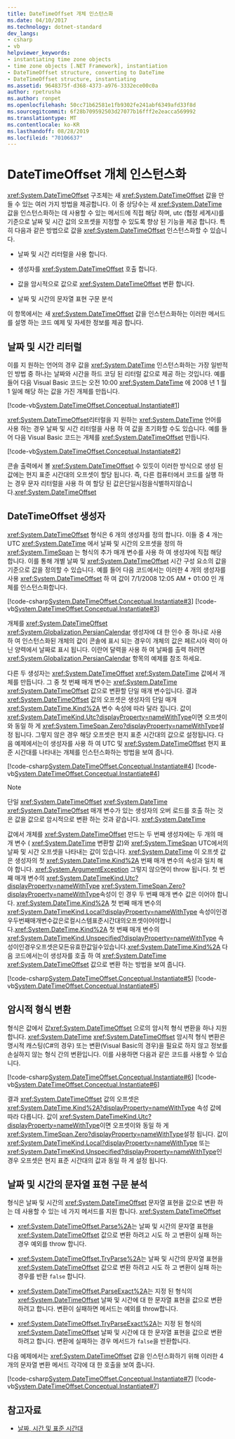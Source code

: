 ```yaml
---
title: DateTimeOffset 개체 인스턴스화
ms.date: 04/10/2017
ms.technology: dotnet-standard
dev_langs:
- csharp
- vb
helpviewer_keywords:
- instantiating time zone objects
- time zone objects [.NET Framework], instantiation
- DateTimeOffset structure, converting to DateTime
- DateTimeOffset structure, instantiating
ms.assetid: 9648375f-d368-4373-a976-3332ece00c0a
author: rpetrusha
ms.author: ronpet
ms.openlocfilehash: 50cc71b62581e1fb9302fe241abf6349afd33f8d
ms.sourcegitcommit: 6f28b709592503d27077b16fff2e2eacca569992
ms.translationtype: MT
ms.contentlocale: ko-KR
ms.lasthandoff: 08/28/2019
ms.locfileid: "70106637"
---
```

# <a name="instantiating-a-datetimeoffset-object"></a>DateTimeOffset 개체 인스턴스화

<xref:System.DateTimeOffset> 구조체는 새 <xref:System.DateTimeOffset> 값을 만들 수 있는 여러 가지 방법을 제공합니다. 이 중 상당수는 새 <xref:System.DateTime> 값을 인스턴스화하는 데 사용할 수 있는 메서드에 직접 해당 하며, utc (협정 세계시)를 기준으로 날짜 및 시간 값의 오프셋을 지정할 수 있도록 향상 된 기능을 제공 합니다. 특히 다음과 같은 방법으로 값을 <xref:System.DateTimeOffset> 인스턴스화할 수 있습니다.

- 날짜 및 시간 리터럴을 사용 합니다.

- 생성자를 <xref:System.DateTimeOffset> 호출 합니다.

- 값을 암시적으로 값으로 <xref:System.DateTimeOffset> 변환 합니다.

- 날짜 및 시간의 문자열 표현 구문 분석

이 항목에서는 새 <xref:System.DateTimeOffset> 값을 인스턴스화하는 이러한 메서드를 설명 하는 코드 예제 및 자세한 정보를 제공 합니다.

## <a name="date-and-time-literals"></a>날짜 및 시간 리터럴

이를 지 원하는 언어의 경우 값을 <xref:System.DateTime> 인스턴스화하는 가장 일반적인 방법 중 하나는 날짜와 시간을 하드 코딩 된 리터럴 값으로 제공 하는 것입니다. 예를 들어 다음 Visual Basic 코드는 오전 10:00 <xref:System.DateTime> 에 2008 년 1 월 1 일에 해당 하는 값을 가진 개체를 만듭니다.

[!code-vb[System.DateTimeOffset.Conceptual.Instantiate#1](../../../samples/snippets/visualbasic/VS_Snippets_CLR_System/system.DateTimeOffset.Conceptual.Instantiate/vb/Instantiate.vb#1)]

<xref:System.DateTimeOffset>리터럴을 지 원하는 <xref:System.DateTime> 언어를 사용 하는 경우 날짜 및 시간 리터럴을 사용 하 여 값을 초기화할 수도 있습니다. 예를 들어 다음 Visual Basic 코드는 개체를 <xref:System.DateTimeOffset> 만듭니다.

[!code-vb[System.DateTimeOffset.Conceptual.Instantiate#2](../../../samples/snippets/visualbasic/VS_Snippets_CLR_System/system.DateTimeOffset.Conceptual.Instantiate/vb/Instantiate.vb#2)]

콘솔 출력에서 볼 <xref:System.DateTimeOffset> 수 있듯이 이러한 방식으로 생성 된 값에는 현지 표준 시간대의 오프셋이 할당 됩니다. 즉, 다른 컴퓨터에서 코드를 실행 하는 경우 문자 리터럴을 사용 하 여 할당 된 값은단일시점을식별하지않습니다.<xref:System.DateTimeOffset>

## <a name="datetimeoffset-constructors"></a>DateTimeOffset 생성자

<xref:System.DateTimeOffset> 형식은 6 개의 생성자를 정의 합니다. 이들 중 4 개는 UTC <xref:System.DateTime> 에서 날짜 및 시간의 오프셋을 정의 하 <xref:System.TimeSpan> 는 형식의 추가 매개 변수를 사용 하 여 생성자에 직접 해당 합니다. 이를 통해 개별 날짜 및 <xref:System.DateTimeOffset> 시간 구성 요소의 값을 기준으로 값을 정의할 수 있습니다. 예를 들어 다음 코드에서는 이러한 4 개의 생성자를 사용 <xref:System.DateTimeOffset> 하 여 값이 7/1/2008 12:05 AM + 01:00 인 개체를 인스턴스화합니다.

[!code-csharp[System.DateTimeOffset.Conceptual.Instantiate#3](../../../samples/snippets/csharp/VS_Snippets_CLR_System/system.DateTimeOffset.Conceptual.Instantiate/cs/Instantiate.cs#3)]
[!code-vb[System.DateTimeOffset.Conceptual.Instantiate#3](../../../samples/snippets/visualbasic/VS_Snippets_CLR_System/system.DateTimeOffset.Conceptual.Instantiate/vb/Instantiate.vb#3)]

개체를 <xref:System.DateTimeOffset> <xref:System.Globalization.PersianCalendar> 생성자에 대 한 인수 중 하나로 사용 하 여 인스턴스화된 개체의 값이 콘솔에 표시 되는 경우이 개체의 값은 페르시아 력이 아닌 양력에서 날짜로 표시 됩니다. 이란어 달력을 사용 하 여 날짜를 출력 하려면 <xref:System.Globalization.PersianCalendar> 항목의 예제를 참조 하세요.

다른 두 생성자는 <xref:System.DateTimeOffset> <xref:System.DateTime> 값에서 개체를 만듭니다. 그 중 첫 번째 매개 변수는 <xref:System.DateTime> <xref:System.DateTimeOffset> 값으로 변환할 단일 매개 변수입니다. 결과 <xref:System.DateTimeOffset> 값의 오프셋은 생성자의 단일 매개 <xref:System.DateTime.Kind%2A> 변수 속성에 따라 달라 집니다. 값이 <xref:System.DateTimeKind.Utc?displayProperty=nameWithType>이면 오프셋이와 동일 하 게 <xref:System.TimeSpan.Zero?displayProperty=nameWithType>설정 됩니다. 그렇지 않은 경우 해당 오프셋은 현지 표준 시간대의 값으로 설정됩니다. 다음 예제에서는이 생성자를 사용 하 여 UTC 및 <xref:System.DateTimeOffset> 현지 표준 시간대를 나타내는 개체를 인스턴스화하는 방법을 보여 줍니다.

[!code-csharp[System.DateTimeOffset.Conceptual.Instantiate#4](../../../samples/snippets/csharp/VS_Snippets_CLR_System/system.DateTimeOffset.Conceptual.Instantiate/cs/Instantiate.cs#4)]
[!code-vb[System.DateTimeOffset.Conceptual.Instantiate#4](../../../samples/snippets/visualbasic/VS_Snippets_CLR_System/system.DateTimeOffset.Conceptual.Instantiate/vb/Instantiate.vb#4)]

> [!NOTE]
> 단일 <xref:System.DateTimeOffset> <xref:System.DateTime> <xref:System.DateTimeOffset> 매개 변수가 있는 생성자의 오버 로드를 호출 하는 것은 값을 값으로 암시적으로 변환 하는 것과 같습니다. <xref:System.DateTime>

값에서 개체를 <xref:System.DateTimeOffset> 만드는 두 번째 생성자에는 두 개의 매개 변수 ( <xref:System.DateTime> 변환할 값)와 <xref:System.TimeSpan> UTC에서의 날짜 및 시간 오프셋을 나타내는 값이 있습니다. <xref:System.DateTime> 이 오프셋 값은 생성자의 첫 <xref:System.DateTime.Kind%2A> 번째 매개 변수의 속성과 일치 해야 합니다. <xref:System.ArgumentException> 그렇지 않으면이 throw 됩니다. 첫 번째 매개 변수의 <xref:System.DateTimeKind.Utc?displayProperty=nameWithType> <xref:System.TimeSpan.Zero?displayProperty=nameWithType>속성이 인 경우 두 번째 매개 변수 값은 이어야 합니다. <xref:System.DateTime.Kind%2A> 첫 번째 매개 변수의 <xref:System.DateTimeKind.Local?displayProperty=nameWithType> 속성이인경우두번째매개변수값은로컬시스템표준시간대의오프셋이어야합니다.<xref:System.DateTime.Kind%2A> 첫 번째 매개 변수의 <xref:System.DateTimeKind.Unspecified?displayProperty=nameWithType> 속성이인경우오프셋은모든유효한값일수있습니다.<xref:System.DateTime.Kind%2A> 다음 코드에서는이 생성자를 호출 하 여 <xref:System.DateTime> <xref:System.DateTimeOffset> 값으로 변환 하는 방법을 보여 줍니다.

[!code-csharp[System.DateTimeOffset.Conceptual.Instantiate#5](../../../samples/snippets/csharp/VS_Snippets_CLR_System/system.DateTimeOffset.Conceptual.Instantiate/cs/Instantiate.cs#5)]
[!code-vb[System.DateTimeOffset.Conceptual.Instantiate#5](../../../samples/snippets/visualbasic/VS_Snippets_CLR_System/system.DateTimeOffset.Conceptual.Instantiate/vb/Instantiate.vb#5)]

## <a name="implicit-type-conversion"></a>암시적 형식 변환

형식은 값에서 값<xref:System.DateTimeOffset> 으로의 암시적 형식 변환을 하나 지원 합니다. <xref:System.DateTime> <xref:System.DateTimeOffset> 암시적 형식 변환은 명시적 캐스팅(C#의 경우) 또는 변환(Visual Basic의 경우)을 필요로 하지 않고 정보를 손실하지 않는 형식 간의 변환입니다. 이를 사용하면 다음과 같은 코드를 사용할 수 있습니다.

[!code-csharp[System.DateTimeOffset.Conceptual.Instantiate#6](../../../samples/snippets/csharp/VS_Snippets_CLR_System/system.DateTimeOffset.Conceptual.Instantiate/cs/Instantiate.cs#6)]
[!code-vb[System.DateTimeOffset.Conceptual.Instantiate#6](../../../samples/snippets/visualbasic/VS_Snippets_CLR_System/system.DateTimeOffset.Conceptual.Instantiate/vb/Instantiate.vb#6)]

결과 <xref:System.DateTimeOffset> 값의 오프셋은 <xref:System.DateTime.Kind%2A?displayProperty=nameWithType> 속성 값에 따라 다릅니다. 값이 <xref:System.DateTimeKind.Utc?displayProperty=nameWithType>이면 오프셋이와 동일 하 게 <xref:System.TimeSpan.Zero?displayProperty=nameWithType>설정 됩니다. 값이 <xref:System.DateTimeKind.Local?displayProperty=nameWithType> 또는 <xref:System.DateTimeKind.Unspecified?displayProperty=nameWithType>인 경우 오프셋은 현지 표준 시간대의 값과 동일 하 게 설정 됩니다.

## <a name="parsing-the-string-representation-of-a-date-and-time"></a>날짜 및 시간의 문자열 표현 구문 분석

형식은 날짜 및 시간의 <xref:System.DateTimeOffset> 문자열 표현을 값으로 변환 하는 데 사용할 수 있는 네 가지 메서드를 지원 합니다. <xref:System.DateTimeOffset>

- <xref:System.DateTimeOffset.Parse%2A>는 날짜 및 시간의 문자열 표현을 <xref:System.DateTimeOffset> 값으로 변환 하려고 시도 하 고 변환이 실패 하는 경우 예외를 throw 합니다.

- <xref:System.DateTimeOffset.TryParse%2A>는 날짜 및 시간의 문자열 표현을 <xref:System.DateTimeOffset> 값으로 변환 하려고 시도 하 고 변환이 실패 하는 경우를 반환 `false` 합니다.

- <xref:System.DateTimeOffset.ParseExact%2A>는 지정 된 형식의 <xref:System.DateTimeOffset> 날짜 및 시간에 대 한 문자열 표현을 값으로 변환 하려고 합니다. 변환이 실패하면 메서드는 예외를 throw합니다.

- <xref:System.DateTimeOffset.TryParseExact%2A>는 지정 된 형식의 <xref:System.DateTimeOffset> 날짜 및 시간에 대 한 문자열 표현을 값으로 변환 하려고 합니다. 변환에 실패하는 경우 메서드가 `false`을 반환합니다.

다음 예제에서는 <xref:System.DateTimeOffset> 값을 인스턴스화하기 위해 이러한 4 개의 문자열 변환 메서드 각각에 대 한 호출을 보여 줍니다.

[!code-csharp[System.DateTimeOffset.Conceptual.Instantiate#7](../../../samples/snippets/csharp/VS_Snippets_CLR_System/system.DateTimeOffset.Conceptual.Instantiate/cs/Instantiate.cs#7)]
[!code-vb[System.DateTimeOffset.Conceptual.Instantiate#7](../../../samples/snippets/visualbasic/VS_Snippets_CLR_System/system.DateTimeOffset.Conceptual.Instantiate/vb/Instantiate.vb#7)]

## <a name="see-also"></a>참고자료

- [날짜, 시간 및 표준 시간대](../../../docs/standard/datetime/index.md)
